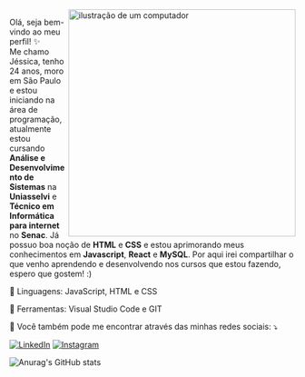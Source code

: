 <img src="https://static.vecteezy.com/system/resources/previews/023/828/818/non_2x/retrowave-vintage-computer-80s-clipart-ai-generated-free-png.png" alt="ilustração de um computador" min-width="400px" max-width="400px" width="400px" align="right">

<p align="left"> 
  Olá, seja bem-vindo ao meu perfil! ✨<br>
Me chamo Jéssica, tenho 24 anos, moro em São Paulo e estou iniciando na área de programação, atualmente estou cursando <strong>Análise e Desenvolvimento de Sistemas</strong> na <strong>Uniasselvi</strong> e <strong>Técnico em Informática para internet</strong> no <strong>Senac</strong>. Já possuo boa noção de <strong>HTML</strong> e <strong>CSS</strong> e estou aprimorando meus conhecimentos em <strong>Javascript</strong>, <strong>React</strong> e <strong>MySQL</strong>. Por aqui irei compartilhar o que venho aprendendo e desenvolvendo nos cursos que estou fazendo, espero que gostem! :)<br>
</p>

<p align="left">
  🦄 Linguagens: JavaScript, HTML e CSS
</p>

<p align="left">
  💼 Ferramentas: Visual Studio Code e GIT 
</p>

<p align="left">
  💌 Você também pode me encontrar através das minhas redes sociais: ⤵️
</p>

<p align="left">
</a>
  <a href="https://www.linkedin.com/in/jessicasamppaio" title="LinkedIn">
  <img src="https://img.shields.io/badge/-Linkedin-0e76a8?style=flat-square&logo=Linkedin&logoColor=white&link=LINK-DO-SEU-LINKEDIN" alt="LinkedIn"/></a>
  <a href="https://www.instagram.com/cherryjesss" title="Instagram">
  <img src="https://img.shields.io/badge/-Instagram-DF0174?style=flat-square&labelColor=DF0174&logo=instagram&logoColor=white&link=LINK-DO-SEU-INSTAGRAM" alt="Instagram"/></a>
</p>

![Anurag's GitHub stats](https://github-readme-stats.vercel.app/api?username=anuraghazra&theme=dracula_icons=true)
